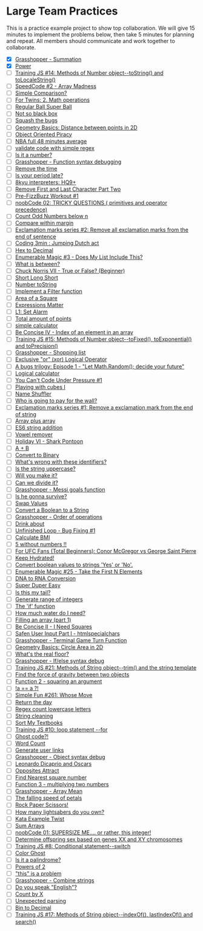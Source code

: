 # Large Team Practices

This is a practice example project to show top collaboration. We will give 15 minutes to implement the problems below, then take 5 minutes for planning and repeat. All members should communicate and work together to collaborate.


- [x] [Grasshopper - Summation](https://www.codewars.com/kata/grasshopper-summation)
- [x] [Power](https://www.codewars.com/kata/562926c855ca9fdc4800005b)
- [ ] [Training JS #14: Methods of Number object--toString() and toLocaleString()](https://www.codewars.com/kata/57238ceaef9008adc7000603)
- [ ] [SpeedCode #2 - Array Madness](https://www.codewars.com/kata/56ff6a70e1a63ccdfa0001b1)
- [ ] [Simple Comparison? ](https://www.codewars.com/kata/57f6ecdfcca6e045d2001207)
- [ ] [For Twins: 2. Math operations](https://www.codewars.com/kata/59c287b16bddd291c700009a)
- [ ] [Regular Ball Super Ball](https://www.codewars.com/kata/53f0f358b9cb376eca001079)
- [ ] [Not so black box](https://www.codewars.com/kata/57080f21d531cd94950007eb)
- [ ] [Squash the bugs](https://www.codewars.com/kata/56f173a35b91399a05000cb7)
- [ ] [Geometry Basics: Distance between points in 2D](https://www.codewars.com/kata/58dced7b702b805b200000be)
- [ ] [Object Oriented Piracy ](https://www.codewars.com/kata/54fe05c4762e2e3047000add)
- [ ] [NBA full 48 minutes average](https://www.codewars.com/kata/587c2d08bb65b5e8040004fd)
- [ ] [validate code with simple regex](https://www.codewars.com/kata/56a25ba95df27b7743000016)
- [ ] [Is it a number?](https://www.codewars.com/kata/57126304cdbf63c6770012bd)
- [ ] [Grasshopper - Function syntax debugging](https://www.codewars.com/kata/56dae9dc54c0acd29d00109a)
- [ ] [Remove the time](https://www.codewars.com/kata/56b0ff16d4aa33e5bb00008e)
- [ ] [Is your period late?](https://www.codewars.com/kata/578a8a01e9fd1549e50001f1)
- [ ] [8kyu interpreters: HQ9+](https://www.codewars.com/kata/591588d49f4056e13f000001)
- [ ] [Remove First and Last Character Part Two](https://www.codewars.com/kata/570597e258b58f6edc00230d)
- [ ] [Pre-FizzBuzz Workout #1](https://www.codewars.com/kata/569e09850a8e371ab200000b)
- [ ] [noobCode 02: TRICKY QUESTIONS ( primitives and operator precedence)](https://www.codewars.com/kata/572269697297444c570008b9)
- [ ] [Count Odd Numbers below n](https://www.codewars.com/kata/59342039eb450e39970000a6)
- [ ] [Compare within margin](https://www.codewars.com/kata/56453a12fcee9a6c4700009c)
- [ ] [Exclamation marks series #2: Remove all exclamation marks from the end of sentence](https://www.codewars.com/kata/57faece99610ced690000165)
- [ ] [Coding 3min : Jumping Dutch act](https://www.codewars.com/kata/570bcd9715944a2c8e000009)
- [ ] [Hex to Decimal](https://www.codewars.com/kata/57a4d500e298a7952100035d)
- [ ] [Enumerable Magic #3 - Does My List Include This?](https://www.codewars.com/kata/545991b4cbae2a5fda000158)
- [ ] [What is between?](https://www.codewars.com/kata/55ecd718f46fba02e5000029)
- [ ] [Chuck Norris VII - True or False? (Beginner)](https://www.codewars.com/kata/570669d8cb7293a2d1001473)
- [ ] [Short Long Short](https://www.codewars.com/kata/50654ddff44f800200000007)
- [ ] [Number toString](https://www.codewars.com/kata/53934feec44762736c00044b)
- [ ] [Implement a Filter function](https://www.codewars.com/kata/56dd9b84fe5754786f0014f7)
- [ ] [Area of a Square](https://www.codewars.com/kata/5748838ce2fab90b86001b1a)
- [ ] [Expressions Matter ](https://www.codewars.com/kata/5ae62fcf252e66d44d00008e)
- [ ] [L1: Set Alarm](https://www.codewars.com/kata/568dcc3c7f12767a62000038)
- [ ] [Total amount of points](https://www.codewars.com/kata/5bb904724c47249b10000131)
- [ ] [simple calculator ](https://www.codewars.com/kata/5810085c533d69f4980001cf)
- [ ] [Be Concise IV - Index of an element in an array](https://www.codewars.com/kata/5703c093022cd1aae90012c9)
- [ ] [Training JS #15: Methods of Number object--toFixed(), toExponential() and toPrecision()](https://www.codewars.com/kata/57256064856584bc47000611)
- [ ] [Grasshopper - Shopping list](https://www.codewars.com/kata/560c31275c39c481c4000022)
- [ ] [Exclusive "or" (xor) Logical Operator](https://www.codewars.com/kata/56fa3c5ce4d45d2a52001b3c)
- [ ] [A bugs trilogy: Episode 1 - "Let Math.Random(); decide your future"](https://www.codewars.com/kata/562e98755e9214cd2500003d)
- [ ] [Logical calculator](https://www.codewars.com/kata/57096af70dad013aa200007b)
- [ ] [You Can't Code Under Pressure #1](https://www.codewars.com/kata/53ee5429ba190077850011d4)
- [ ] [Playing with cubes I](https://www.codewars.com/kata/55c0a79e20be94c91400014b)
- [ ] [Name Shuffler](https://www.codewars.com/kata/559ac78160f0be07c200005a)
- [ ] [Who is going to pay for the wall?](https://www.codewars.com/kata/58bf9bd943fadb2a980000a7)
- [ ] [Exclamation marks series #1: Remove a exclamation mark from the end of string](https://www.codewars.com/kata/57fae964d80daa229d000126)
- [ ] [Array plus array](https://www.codewars.com/kata/5a2be17aee1aaefe2a000151)
- [ ] [ES6 string addition](https://www.codewars.com/kata/582e4c3406e37fcc770001ad)
- [ ] [Vowel remover](https://www.codewars.com/kata/5547929140907378f9000039)
- [ ] [Holiday VI - Shark Pontoon](https://www.codewars.com/kata/57e921d8b36340f1fd000059)
- [ ] [A + B](https://www.codewars.com/kata/5512a0b0509063e57d0003f5)
- [ ] [Convert to Binary](https://www.codewars.com/kata/59fca81a5712f9fa4700159a)
- [ ] [What's wrong with these identifiers?](https://www.codewars.com/kata/56bb01de0e8b29de50000b19)
- [ ] [Is the string uppercase?](https://www.codewars.com/kata/56cd44e1aa4ac7879200010b)
- [ ] [Will you make it?](https://www.codewars.com/kata/5861d28f124b35723e00005e)
- [ ] [Can we divide it?](https://www.codewars.com/kata/5a2b703dc5e2845c0900005a)
- [ ] [Grasshopper - Messi goals function](https://www.codewars.com/kata/55f73be6e12baaa5900000d4)
- [ ] [Is he gonna survive?](https://www.codewars.com/kata/59ca8246d751df55cc00014c)
- [ ] [Swap Values](https://www.codewars.com/kata/5388f0e00b24c5635e000fc6)
- [ ] [Convert a Boolean to a String](https://www.codewars.com/kata/551b4501ac0447318f0009cd)
- [ ] [Grasshopper - Order of operations](https://www.codewars.com/kata/560ecf0cb040de130e00007d)
- [ ] [Drink about](https://www.codewars.com/kata/56170e844da7c6f647000063)
- [ ] [Unfinished Loop - Bug Fixing #1](https://www.codewars.com/kata/55c28f7304e3eaebef0000da)
- [ ] [Calculate BMI](https://www.codewars.com/kata/57a429e253ba3381850000fb)
- [ ] [5 without numbers !!](https://www.codewars.com/kata/59441520102eaa25260000bf)
- [ ] [For UFC Fans (Total Beginners): Conor McGregor vs George Saint Pierre](https://www.codewars.com/kata/582dafb611d576b745000b74)
- [ ] [Keep Hydrated!](https://www.codewars.com/kata/582cb0224e56e068d800003c)
- [ ] [Convert boolean values to strings 'Yes' or 'No'.](https://www.codewars.com/kata/53369039d7ab3ac506000467)
- [ ] [Enumerable Magic #25 - Take the First N Elements](https://www.codewars.com/kata/545afd0761aa4c3055001386)
- [ ] [DNA to RNA Conversion](https://www.codewars.com/kata/5556282156230d0e5e000089)
- [ ] [Super Duper Easy](https://www.codewars.com/kata/55a5bfaa756cfede78000026)
- [ ] [Is this my tail?](https://www.codewars.com/kata/56f695399400f5d9ef000af5)
- [ ] [Generate range of integers](https://www.codewars.com/kata/55eca815d0d20962e1000106)
- [ ] [The 'if' function](https://www.codewars.com/kata/54147087d5c2ebe4f1000805)
- [ ] [How much water do I need?](https://www.codewars.com/kata/575fa9afee048b293e000287)
- [ ] [Filling an array (part 1)](https://www.codewars.com/kata/571d42206414b103dc0006a1)
- [ ] [Be Concise II - I Need Squares](https://www.codewars.com/kata/56f4f7cfaf5b1f8cd100060e)
- [ ] [Safen User Input Part I - htmlspecialchars](https://www.codewars.com/kata/56bcaedfcf6b7f2125001118)
- [ ] [Grasshopper - Terminal Game Turn Function](https://www.codewars.com/kata/56019d3b2c39ccde76000086)
- [ ] [Geometry Basics: Circle Area in 2D](https://www.codewars.com/kata/58e3f824a33b52c1dc0001c0)
- [ ] [What's the real floor?](https://www.codewars.com/kata/574b3b1599d8f897470018f6)
- [ ] [Grasshopper - If/else syntax debug](https://www.codewars.com/kata/57089707fe2d01529f00024a)
- [ ] [Training JS #21: Methods of String object--trim() and the string template](https://www.codewars.com/kata/5729b103dd8bac11a900119e)
- [ ] [Find the force of gravity between two objects](https://www.codewars.com/kata/5b609ebc8f47bd595e000627)
- [ ] [Function 2 - squaring an argument](https://www.codewars.com/kata/523b623152af8a30c6000027)
- [ ] [!a == a ?!](https://www.codewars.com/kata/59f9796cffe75f9299000025)
- [ ] [Simple Fun #261: Whose Move](https://www.codewars.com/kata/59126992f9f87fd31600009b)
- [ ] [Return the day ](https://www.codewars.com/kata/59dd3ccdded72fc78b000b25)
- [ ] [Regex count lowercase letters](https://www.codewars.com/kata/56a946cd7bd95ccab2000055)
- [ ] [String cleaning](https://www.codewars.com/kata/57e1e61ba396b3727c000251)
- [ ] [Sort My Textbooks](https://www.codewars.com/kata/5a07e5b7ffe75fd049000051)
- [ ] [Training JS #10: loop statement --for](https://www.codewars.com/kata/5721a78c283129e416000999)
- [ ] [Ghost code?!](https://www.codewars.com/kata/570184a95594a091150000a0)
- [ ] [Word Count](https://www.codewars.com/kata/570cc83df616a85944001315)
- [ ] [Generate user links](https://www.codewars.com/kata/57037ed25a7263ac35000c80)
- [ ] [Grasshopper - Object syntax debug](https://www.codewars.com/kata/56d8ae9237123036d3001b54)
- [ ] [Leonardo Dicaprio and Oscars](https://www.codewars.com/kata/56d49587df52101de70011e4)
- [ ] [Opposites Attract](https://www.codewars.com/kata/555086d53eac039a2a000083)
- [ ] [Find Nearest square number](https://www.codewars.com/kata/5a805d8cafa10f8b930005ba)
- [ ] [Function 3 - multiplying two numbers](https://www.codewars.com/kata/523b66342d0c301ae400003b)
- [ ] [Grasshopper - Array Mean](https://www.codewars.com/kata/55d277882e139d0b6000005d)
- [ ] [The falling speed of petals](https://www.codewars.com/kata/5a0be7ea8ba914fc9c00006b)
- [ ] [Rock Paper Scissors!](https://www.codewars.com/kata/5672a98bdbdd995fad00000f)
- [ ] [How many lightsabers do you own?](https://www.codewars.com/kata/51f9d93b4095e0a7200001b8)
- [ ] [Kata Example Twist](https://www.codewars.com/kata/525c1a07bb6dda6944000031)
- [ ] [Sum Arrays](https://www.codewars.com/kata/53dc54212259ed3d4f00071c)
- [ ] [noobCode 01: SUPERSIZE ME.... or rather, this integer! ](https://www.codewars.com/kata/5709bdd2f088096786000008)
- [ ] [Determine offspring sex based on genes XX and XY chromosomes](https://www.codewars.com/kata/56530b444e831334c0000020)
- [ ] [Training JS #8: Conditional statement--switch](https://www.codewars.com/kata/572059afc2f4612825000d8a)
- [ ] [Color Ghost](https://www.codewars.com/kata/53f1015fa9fe02cbda00111a)
- [ ] [Is it a palindrome?](https://www.codewars.com/kata/57a1fd2ce298a731b20006a4)
- [ ] [Powers of 2](https://www.codewars.com/kata/57a083a57cb1f31db7000028)
- [ ] ["this" is a problem ](https://www.codewars.com/kata/547c71fdc5b2b38db1000098)
- [ ] [Grasshopper - Combine strings](https://www.codewars.com/kata/55f73f66d160f1f1db000059)
- [ ] [Do you speak "English"?](https://www.codewars.com/kata/58dbdccee5ee8fa2f9000058)
- [ ] [Count by X](https://www.codewars.com/kata/5513795bd3fafb56c200049e)
- [ ] [Unexpected parsing](https://www.codewars.com/kata/54fdaa4a50f167b5c000005f)
- [ ] [Bin to Decimal](https://www.codewars.com/kata/57a5c31ce298a7e6b7000334)
- [ ] [Training JS #17: Methods of String object--indexOf(), lastIndexOf() and search()](https://www.codewars.com/kata/57277a31e5e51450a4000010)
